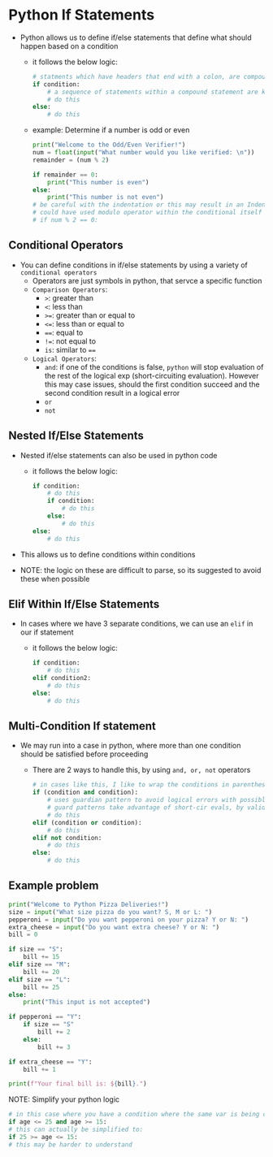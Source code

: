 <h1>Python If Statements</h1>

* Python allows us to define if/else statements that define what should happen based on a condition
  - it follows the below logic:
 
    ```python
    # statments which have headers that end with a colon, are compound statements
    if condition:
        # a sequence of statements within a compound statement are known as the body
        # do this
    else:
        # do this
    ```

  - example: Determine if a number is odd or even
  
    ```python
    print("Welcome to the Odd/Even Verifier!")
    num = float(input("What number would you like verified: \n"))
    remainder = (num % 2)

    if remainder == 0:
        print("This number is even")
    else:
        print("This number is not even")
    # be careful with the indentation or this may result in an IndentationError
    # could have used modulo operator within the conditional itself
    # if num % 2 == 0:

    ```

<h2>Conditional Operators</h2>

* You can define conditions in if/else statements by using a variety of `conditional operators`
  - Operators are just symbols in python, that servce a specific function
  * `Comparison Operators`: 
    - `>`: greater than
    - `<`: less than
    - `>=`: greater than or equal to
    - `<=`: less than or equal to
    - `==`: equal to
    - `!=`: not equal to
    - `is`: similar to `==`
  * `Logical Operators`:
    - `and`: if one of the conditions is false, `python` will stop evaluation of the rest of the logical exp (short-circuiting evaluation). However this may case issues, should the first condition succeed and the second condition result in a logical error
    - `or`
    - `not`

<h2>Nested If/Else Statements</h2>

* Nested if/else statements can also be used in python code
  - it follows the below logic:
  
    ```python
    if condition:
        # do this
        if condition:
            # do this
        else:
            # do this
    else:
        # do this
    ```

* This allows us to define conditions within conditions
* NOTE: the logic on these are difficult to parse, so its suggested to avoid these when possible

<h2>Elif Within If/Else Statements</h2>

* In cases where we have 3 separate conditions, we can use an `elif` in our if statement
  - it follows the below logic:
 
    ```python
    if condition:
        # do this
    elif condition2: 
        # do this
    else:
        # do this
    ```

<h2>Multi-Condition If statement</h2>

* We may run into a case in python, where more than one condition should be satisfied before proceeding
  - There are 2 ways to handle this, by using `and, or, not` operators
 
    ```python
    # in cases like this, I like to wrap the conditions in parentheses
    if (condition and condition):
        # uses guardian pattern to avoid logical errors with possible short-circuit evaluation
        # guard patterns take advantage of short-cir evals, by validating succeeding condition
        # do this
    elif (condition or condition):
        # do this
    elif not condition:
        # do this
    else:
        # do this
    ```

<h2>Example problem</h2>

```python
print("Welcome to Python Pizza Deliveries!")
size = input("What size pizza do you want? S, M or L: ")
pepperoni = input("Do you want pepperoni on your pizza? Y or N: ")
extra_cheese = input("Do you want extra cheese? Y or N: ")
bill = 0

if size == "S":
    bill += 15
elif size == "M":
    bill += 20
elif size == "L":
    bill += 25
else:
    print("This input is not accepted")

if pepperoni == "Y":
    if size == "S"
        bill += 2
    else:
        bill += 3

if extra_cheese == "Y":
    bill += 1

print(f"Your final bill is: ${bill}.")

```

NOTE: Simplify your python logic

  ```python
  # in this case where you have a condition where the same var is being called
  if age <= 25 and age >= 15:
  # this can actually be simplified to:
  if 25 >= age <= 15: 
  # this may be harder to understand 
  ```
